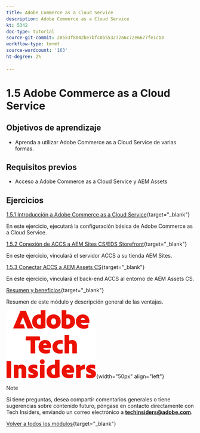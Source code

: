 ```yaml
---
title: Adobe Commerce as a Cloud Service
description: Adobe Commerce as a Cloud Service
kt: 5342
doc-type: tutorial
source-git-commit: 28553f8042be7bfc0b553272a6c72e6677fe1cb3
workflow-type: tm+mt
source-wordcount: '163'
ht-degree: 2%

---
```


# 1.5 Adobe Commerce as a Cloud Service

## Objetivos de aprendizaje

- Aprenda a utilizar Adobe Commerce as a Cloud Service de varias formas.

## Requisitos previos

- Acceso a Adobe Commerce as a Cloud Service y AEM Assets

## Ejercicios

[1.5.1 Introducción a Adobe Commerce as a Cloud Service](./ex1.md){target="_blank"}

En este ejercicio, ejecutará la configuración básica de Adobe Commerce as a Cloud Service.

[1.5.2 Conexión de ACCS a AEM Sites CS/EDS Storefront](./ex2.md){target="_blank"}

En este ejercicio, vinculará el servidor ACCS a su tienda AEM Sites.

[1.5.3 Conectar ACCS a AEM Assets CS](./ex3.md){target="_blank"}

En este ejercicio, vinculará el back-end ACCS al entorno de AEM Assets CS.

[Resumen y beneficios](./summary.md){target="_blank"}

Resumen de este módulo y descripción general de las ventajas.

![Perspectivas técnicas](./../../../assets/images/techinsiders.png){width="50px" align="left"}

>[!NOTE]
>
>Si tiene preguntas, desea compartir comentarios generales o tiene sugerencias sobre contenido futuro, póngase en contacto directamente con Tech Insiders, enviando un correo electrónico a **techinsiders@adobe.com**.

[Volver a todos los módulos](../../../overview.md){target="_blank"}